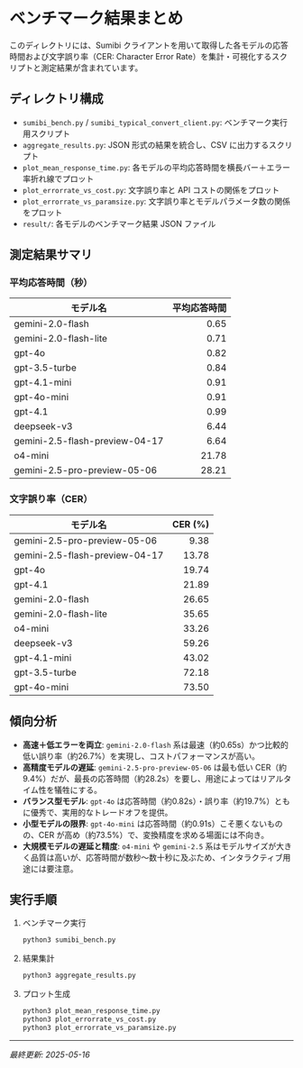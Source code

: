 <!--
benchmark ディレクトリの README
各モデルのベンチマーク結果（平均応答時間・文字誤り率）をまとめ、傾向分析を行った内容を記載しています。
-->
# ベンチマーク結果まとめ

このディレクトリには、Sumibi クライアントを用いて取得した各モデルの応答時間および文字誤り率（CER: Character Error Rate）を集計・可視化するスクリプトと測定結果が含まれています。

## ディレクトリ構成
- `sumibi_bench.py` / `sumibi_typical_convert_client.py`: ベンチマーク実行用スクリプト
- `aggregate_results.py`: JSON 形式の結果を統合し、CSV に出力するスクリプト
- `plot_mean_response_time.py`: 各モデルの平均応答時間を横長バー＋エラー率折れ線でプロット
- `plot_errorrate_vs_cost.py`: 文字誤り率と API コストの関係をプロット
- `plot_errorrate_vs_paramsize.py`: 文字誤り率とモデルパラメータ数の関係をプロット
- `result/`: 各モデルのベンチマーク結果 JSON ファイル

## 測定結果サマリ

### 平均応答時間（秒）
| モデル名                                | 平均応答時間 |
|----------------------------------------|-----------:|
| gemini-2.0-flash                       |      0.65  |
| gemini-2.0-flash-lite                  |      0.71  |
| gpt-4o                                 |      0.82  |
| gpt-3.5-turbe                          |      0.84  |
| gpt-4.1-mini                           |      0.91  |
| gpt-4o-mini                            |      0.91  |
| gpt-4.1                                |      0.99  |
| deepseek-v3                            |      6.44  |
| gemini-2.5-flash-preview-04-17         |      6.64  |
| o4-mini                                |     21.78  |
| gemini-2.5-pro-preview-05-06           |     28.21  |

### 文字誤り率（CER）
| モデル名                                | CER (%)   |
|----------------------------------------|---------:|
| gemini-2.5-pro-preview-05-06           |     9.38  |
| gemini-2.5-flash-preview-04-17         |    13.78  |
| gpt-4o                                 |    19.74  |
| gpt-4.1                                |    21.89  |
| gemini-2.0-flash                       |    26.65  |
| gemini-2.0-flash-lite                  |    35.65  |
| o4-mini                                |    33.26  |
| deepseek-v3                            |    59.26  |
| gpt-4.1-mini                           |    43.02  |
| gpt-3.5-turbe                          |    72.18  |
| gpt-4o-mini                            |    73.50  |

## 傾向分析
- **高速＋低エラーを両立**: `gemini-2.0-flash` 系は最速（約0.65s）かつ比較的低い誤り率（約26.7%）を実現し、コストパフォーマンスが高い。
- **高精度モデルの遅延**: `gemini-2.5-pro-preview-05-06` は最も低い CER（約9.4%）だが、最長の応答時間（約28.2s）を要し、用途によってはリアルタイム性を犠牲にする。
- **バランス型モデル**: `gpt-4o` は応答時間（約0.82s）・誤り率（約19.7%）ともに優秀で、実用的なトレードオフを提供。
- **小型モデルの限界**: `gpt-4o-mini` は応答時間（約0.91s）こそ悪くないものの、CER が高め（約73.5%）で、変換精度を求める場面には不向き。
- **大規模モデルの遅延と精度**: `o4-mini` や `gemini-2.5` 系はモデルサイズが大きく品質は高いが、応答時間が数秒〜数十秒に及ぶため、インタラクティブ用途には要注意。

## 実行手順
1. ベンチマーク実行
   ```bash
   python3 sumibi_bench.py
   ```  
2. 結果集計
   ```bash
   python3 aggregate_results.py
   ```  
3. プロット生成
   ```bash
   python3 plot_mean_response_time.py
   python3 plot_errorrate_vs_cost.py
   python3 plot_errorrate_vs_paramsize.py
   ```

----
*最終更新: 2025-05-16*  